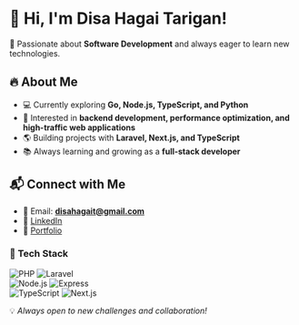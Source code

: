 # 👋 Hi, I'm Disa Hagai Tarigan!  

🚀 Passionate about **Software Development** and always eager to learn new technologies.  

## 🔥 About Me  
- 💻 Currently exploring **Go, Node.js, TypeScript, and Python**  
- 🎯 Interested in **backend development, performance optimization, and high-traffic web applications**  
- 🌎 Building projects with **Laravel, Next.js, and TypeScript**  
- 📚 Always learning and growing as a **full-stack developer**  

## 📬 Connect with Me  
- 📧 Email: **disahagait@gmail.com**  
- 💼 [LinkedIn](https://www.linkedin.com/in/hagaitrg) 
- 📝 [Portfolio](https://hagaitrg.com/) 

### 🚀 Tech Stack  
![PHP](https://img.shields.io/badge/PHP-777BB4?style=flat&logo=php&logoColor=white)
![Laravel](https://img.shields.io/badge/Laravel-FF2D20?style=flat&logo=laravel&logoColor=white)  
![Node.js](https://img.shields.io/badge/Node.js-43853D?style=flat&logo=node.js&logoColor=white)
![Express](https://img.shields.io/badge/Express.js-000000?logo=express&logoColor=fff&style=flat)  
![TypeScript](https://shields.io/badge/TypeScript-3178C6?logo=TypeScript&logoColor=FFF&style=flat-square)
![Next.js](https://img.shields.io/badge/Next.js-000000?style=flat&logo=next.js&logoColor=white)    

💡 _Always open to new challenges and collaboration!_  
